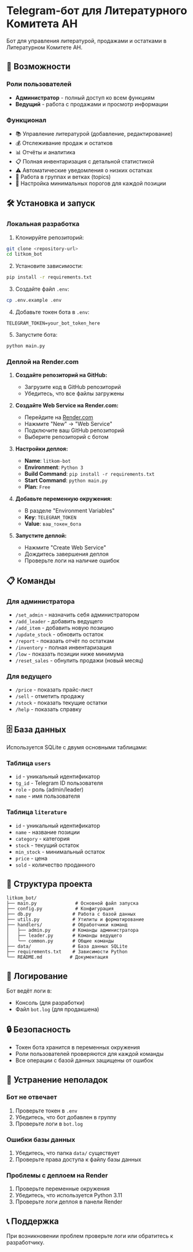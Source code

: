 # Telegram-бот для Литературного Комитета АН

Бот для управления литературой, продажами и остатками в Литературном Комитете АН.

## 🚀 Возможности

### Роли пользователей
- **Администратор** - полный доступ ко всем функциям
- **Ведущий** - работа с продажами и просмотр информации

### Функционал
- 📚 Управление литературой (добавление, редактирование)
- 💰 Отслеживание продаж и остатков
- 📊 Отчёты и аналитика
- 📋 Полная инвентаризация с детальной статистикой
- ⚠️ Автоматические уведомления о низких остатках
- 🔄 Работа в группах и ветках (topics)
- 🎯 Настройка минимальных порогов для каждой позиции

## 🛠 Установка и запуск

### Локальная разработка

1. Клонируйте репозиторий:
```bash
git clone <repository-url>
cd litkom_bot
```

2. Установите зависимости:
```bash
pip install -r requirements.txt
```

3. Создайте файл `.env`:
```bash
cp .env.example .env
```

4. Добавьте токен бота в `.env`:
```
TELEGRAM_TOKEN=your_bot_token_here
```

5. Запустите бота:
```bash
python main.py
```

### Деплой на Render.com

1. **Создайте репозиторий на GitHub:**
   - Загрузите код в GitHub репозиторий
   - Убедитесь, что все файлы загружены

2. **Создайте Web Service на Render.com:**
   - Перейдите на [Render.com](https://render.com)
   - Нажмите "New" → "Web Service"
   - Подключите ваш GitHub репозиторий
   - Выберите репозиторий с ботом

3. **Настройки деплоя:**
   - **Name**: `litkom-bot`
   - **Environment**: `Python 3`
   - **Build Command**: `pip install -r requirements.txt`
   - **Start Command**: `python main.py`
   - **Plan**: `Free`

4. **Добавьте переменную окружения:**
   - В разделе "Environment Variables"
   - **Key**: `TELEGRAM_TOKEN`
   - **Value**: `ваш_токен_бота`

5. **Запустите деплой:**
   - Нажмите "Create Web Service"
   - Дождитесь завершения деплоя
   - Проверьте логи на наличие ошибок

## 📋 Команды

### Для администратора
- `/set_admin` - назначить себя администратором
- `/add_leader` - добавить ведущего
- `/add_item` - добавить новую позицию
- `/update_stock` - обновить остаток
- `/report` - показать отчёт по остаткам
- `/inventory` - полная инвентаризация
- `/low` - показать позиции ниже минимума
- `/reset_sales` - обнулить продажи (новый месяц)

### Для ведущего
- `/price` - показать прайс-лист
- `/sell` - отметить продажу
- `/stock` - показать текущие остатки
- `/help` - показать справку

## 🗄 База данных

Используется SQLite с двумя основными таблицами:

### Таблица `users`
- `id` - уникальный идентификатор
- `tg_id` - Telegram ID пользователя
- `role` - роль (admin/leader)
- `name` - имя пользователя

### Таблица `literature`
- `id` - уникальный идентификатор
- `name` - название позиции
- `category` - категория
- `stock` - текущий остаток
- `min_stock` - минимальный остаток
- `price` - цена
- `sold` - количество проданного

## 🔧 Структура проекта

```
litkom_bot/
├── main.py              # Основной файл запуска
├── config.py            # Конфигурация
├── db.py               # Работа с базой данных
├── utils.py            # Утилиты и форматирование
├── handlers/           # Обработчики команд
│   ├── admin.py        # Команды администратора
│   ├── leader.py       # Команды ведущего
│   └── common.py       # Общие команды
├── data/               # База данных SQLite
├── requirements.txt    # Зависимости Python
└── README.md          # Документация
```

## 📝 Логирование

Бот ведёт логи в:
- Консоль (для разработки)
- Файл `bot.log` (для продакшена)

## 🔒 Безопасность

- Токен бота хранится в переменных окружения
- Роли пользователей проверяются для каждой команды
- Все операции с базой данных защищены от ошибок

## 🐛 Устранение неполадок

### Бот не отвечает
1. Проверьте токен в `.env`
2. Убедитесь, что бот добавлен в группу
3. Проверьте логи в `bot.log`

### Ошибки базы данных
1. Убедитесь, что папка `data/` существует
2. Проверьте права доступа к файлу базы данных

### Проблемы с деплоем на Render
1. Проверьте переменные окружения
2. Убедитесь, что используется Python 3.11
3. Проверьте логи деплоя в панели Render

## 📞 Поддержка

При возникновении проблем проверьте логи или обратитесь к разработчику.
